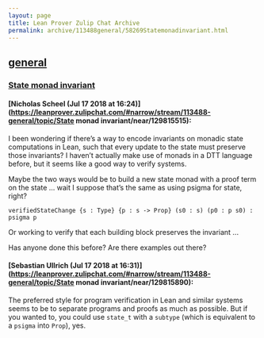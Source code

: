 ```yaml
---
layout: page
title: Lean Prover Zulip Chat Archive 
permalink: archive/113488general/58269Statemonadinvariant.html
---
```


## [general](index.html)
### [State monad invariant](58269Statemonadinvariant.html)

#### [Nicholas Scheel (Jul 17 2018 at 16:24)](https://leanprover.zulipchat.com/#narrow/stream/113488-general/topic/State monad invariant/near/129815515):
I been wondering if there’s a way to encode invariants on monadic state computations in Lean, such that every update to the state must preserve those invariants? I haven’t actually make use of monads in a DTT language before, but it seems like a good way to verify systems.

Maybe the two ways would be to build a new state monad with a proof term on the state ... wait I suppose that’s the same as using psigma for state, right?

`verifiedStateChange {s : Type} {p : s -> Prop} (s0 : s) (p0 : p s0) : psigma p`

Or working to verify that each building block preserves the invariant ...

Has anyone done this before? Are there examples out there?

#### [Sebastian Ullrich (Jul 17 2018 at 16:31)](https://leanprover.zulipchat.com/#narrow/stream/113488-general/topic/State monad invariant/near/129815890):
The preferred style for program verification in Lean and similar systems seems to be to separate programs and proofs as much as possible. But if you wanted to, you could use `state_t` with a `subtype` (which is equivalent to a `psigma` into `Prop`), yes.

